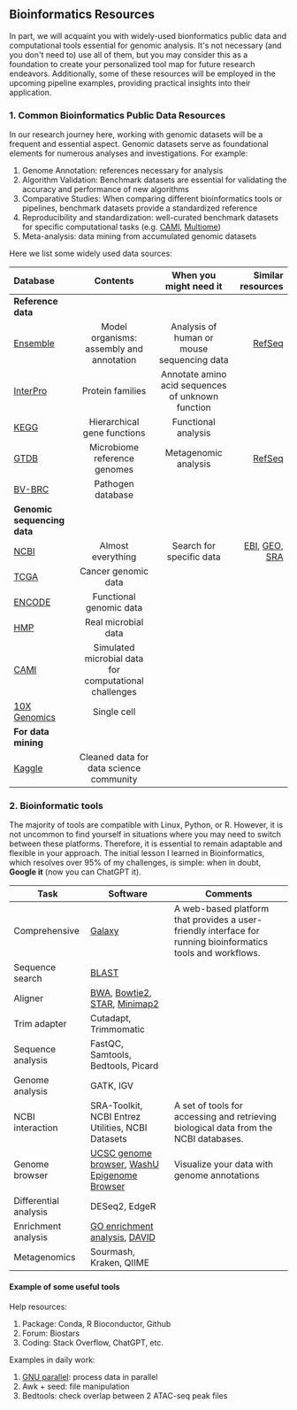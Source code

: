 ## Bioinformatics Resources

 In part, we will acquaint you with widely-used bionformatics public data and computational tools essential for genomic analysis. It's not necessary (and you don't need to) use all of them, but you may consider this as a foundation to create your personalized tool map for future research endeavors. Additionally, some of these resources will be employed in the upcoming pipeline examples, providing practical insights into their application.

### 1. Common Bioinformatics Public Data Resources

In our research journey here, working with genomic datasets will be a frequent and essential aspect. Genomic datasets serve as foundational elements for numerous analyses and investigations. For example:

  1. Genome Annotation: references necessary for analysis
  2. Algorithm Validation: Benchmark datasets are essential for validating the accuracy and performance of new algorithms
  3. Comparative Studies: When comparing different bioinformatics tools or pipelines, benchmark datasets provide a standardized reference
  4. Reproducibility and standardization: well-curated benchmark datasets for specific computational tasks (e.g. [CAMI](https://www.microbiome-cosi.org/cami/cami/cami2), [Multiome](https://proceedings.mlr.press/v176/lance22a.html))
  5. Meta-analysis: data mining from accumulated genomic datasets


Here we list some widely used data sources:

| Database | Contents | When you might need it | Similar resources |
| :---        |    :----:   | :----:  |       ---: |
| **Reference data** | | | |
| [Ensemble](http://useast.ensembl.org/index.html)             | Model organisms: assembly and annotation              | Analysis of human or mouse sequencing data        | [RefSeq](https://www.ncbi.nlm.nih.gov/datasets/genome/GCF_000001405.40/) |
| [InterPro](https://www.ebi.ac.uk/interpro/)                  | Protein families                                      | Annotate amino acid sequences of unknown function |                                                              |
| [KEGG](https://www.kegg.jp/)                                 | Hierarchical gene functions                           | Functional analysis                               |                                                              |
| [GTDB](https://gtdb.ecogenomic.org/)                         | Microbiome reference genomes                          | Metagenomic analysis                              | [RefSeq](https://www.ncbi.nlm.nih.gov/genome/microbes/)      |
| [BV-BRC](https://www.bv-brc.org/)                            | Pathogen database                                     |                                                   |                                                              |
| **Genomic sequencing data**                                  |                                                       |                                                   |                                                              |
| [NCBI](https://www.ncbi.nlm.nih.gov/)                        | Almost everything                                     | Search for specific data                          | [EBI](https://www.ebi.ac.uk/), [GEO](https://www.ncbi.nlm.nih.gov/geo/), [SRA](https://www.ncbi.nlm.nih.gov/sra/) |
| [TCGA](https://www.cancer.gov/ccg/research/genome-sequencing/tcga) | Cancer genomic data                                   |                                                   |                                                              |
| [ENCODE](https://www.encodeproject.org/)                     | Functional genomic data                               |                                                   |                                                              |
| [HMP](https://hmpdacc.org/)                                  | Real microbial data                                   |                                                   |                                                              |
| [CAMI](https://www.microbiome-cosi.org/cami/cami/cami2)      | Simulated microbial data for computational challenges |                                                   |                                                              |
| [10X Genomics](https://www.10xgenomics.com/cn/resources/datasets?query=&page=1&configure%5BhitsPerPage%5D=50&configure%5BmaxValuesPerFacet%5D=1000) | Single cell                                           |                                                   |                                                              |
| **For data mining**                                          |                                                       |                                                   |                                                              |
| [Kaggle](https://www.kaggle.com/competitions/open-problems-multimodal) | Cleaned data for data science community               |                                                   |                                                              |


### 2. Bioinformatic tools  <a name="3.1.2"></a>

The majority of tools are compatible with Linux, Python, or R. However, it is not uncommon to find yourself in situations where you may need to switch between these platforms. Therefore, it is essential to remain adaptable and flexible in your approach. The initial lesson I learned in Bioinformatics, which resolves over 95% of my challenges, is simple: when in doubt, **Google it** (now you can ChatGPT it). 


| Task                  | Software                                                     | Comments                                                     |
| --------------------- | ------------------------------------------------------------ | ------------------------------------------------------------ |
| Comprehensive         | [Galaxy](https://usegalaxy.org/)                             | A web-based platform that provides a user-friendly interface for running bioinformatics tools and workflows. |
| Sequence search       | [BLAST](https://blast.ncbi.nlm.nih.gov/Blast.cgi)            |                                                              |
| Aligner               | [BWA](https://janis.readthedocs.io/en/latest/tools/bioinformatics/bwa/bwamem.html), [Bowtie2](https://bowtie-bio.sourceforge.net/bowtie2/index.shtml), [STAR](https://physiology.med.cornell.edu/faculty/skrabanek/lab/angsd/lecture_notes/STARmanual.pdf), [Minimap2](https://lh3.github.io/minimap2/minimap2.html) |                                                              |
| Trim adapter          | Cutadapt, Trimmomatic                                        |                                                              |
| Sequence analysis     | FastQC, Samtools, Bedtools, Picard                           |                                                              |
| Genome analysis       | GATK, IGV                                                    |                                                              |
| NCBI interaction      | SRA-Toolkit, NCBI Entrez Utilities, NCBI Datasets            | A set of tools for accessing and retrieving biological data from the NCBI databases. |
| Genome browser        | [UCSC genome browser](https://genome.ucsc.edu/), [WashU Epigenome Browser](http://epigenomegateway.wustl.edu/browser/) | Visualize your data with genome annotations                  |
| Differential analysis | DESeq2, EdgeR                                                |                                                              |
| Enrichment analysis   | [GO enrichment analysis](http://geneontology.org/docs/go-enrichment-analysis/), [DAVID](https://david.ncifcrf.gov/) |                                                              |
| Metagenomics          | Sourmash, Kraken, QIIME                                      |                                                              |


#### Example of some useful tools

Help resources:

1. Package: Conda, R Bioconductor, Github
2. Forum: Biostars
3. Coding: Stack Overflow, ChatGPT, etc.



Examples in daily work:

1. [GNU parallel](https://www.biostars.org/p/63816/): process data in parallel
2. Awk + seed: file manipulation
3. Bedtools: check overlap between 2 ATAC-seq peak files
